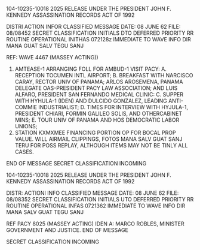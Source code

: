 104-10235-10018 2025 RELEASE UNDER THE PRESIDENT JOHN F. KENNEDY ASSASSINATION RECORDS ACT OF 1992

DISTRI
ACTION
INFOR
CLASSIFIED MESSAGE
DATE: 08 JUNE 62
FILE: 08/08452
SECRET
CLASSIFICATION
INITIALS DTO
DEFERRED PRIORITY
RR ROUTINE OPERATIONAL INITHAS 072128z
IMMEDIATE
TO WAVE INFO DIR MANA GUAT SALV
TEGU SANJ

REF: WAVE 4467 (MASSEY ACTING))
1. AMTEASE-1 ARRANGING FOLL FOR AMBUD-1 VISIT PACY:
A. RECEPTION TOCUMEN INTL AIRPORT;
B. BREAKFAST WITH NARCISCO CARAY, RECTOR UNIV OF PANAMA; ARLOS
AROSEMENA, PANAMA DELEGATE OAS-PRESIDENT PACY LAW ASSOCIATION; AND
LUIS ALFARO, PRESIDENT SAN FERNANDO MEDICAL CLINIC:
C. SUPPER WITH HYHULA-1 (IDEN) AND DULCIDO GONZALEZ, LEADING
ANTI-COMMIE INDUSTRIALIST;
D. TIMES FOR INTERVIEW WITH HYJULA-1, PRESIDENT CHIARI, FORMIN
GALILEO SOLIS, AND OTHERCABINET MINS;
E. TOUR UNIV OF PANAMA AND HOS DEMOCRATIC LABOR UNIONS;
2. STATION KXMXMEE FINANCING PORTION OP FOR BOCAL PROP VALUE. WILL
AIRMAIL CLIPPINGS, FOTOS MANA SALV GUAT SANJ TERU FOR POSS REPLAY,
ALTHOUGH ITEMS MAY NOT BE TINLY ALL CASES.

END OF MESSAGE
SECRET
CLASSIFICATION
INCOMING

104-10235-10018 2025 RELEASE UNDER THE PRESIDENT JOHN F. KENNEDY ASSASSINATION RECORDS ACT OF 1992

DISTR:
ACTIONI
INFO
CLASSIFIED MESSAGE
DATE: 08 JUNE 62
FILE: 08/08352
SECRET
CLASSIFICATION
INITIALS UTO
DEFERRED PRIORITY
RR ROUTINE OPERATIONAL INFAS 0721362
IMMEDIATE
TO WAVE INFO DIR MANA SALV GUAT
TEGU SANJ

REF PACY 8025 (MASSEY ACTING)
IDEN A: MARCO ROBLES, MINISTER GOVERNMENT AND JUSTICE.
END OF MESSAGE

SECRET
CLASSIFICATION
INCOMING
